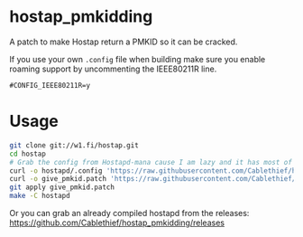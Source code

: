 # hostap_pmkidding
A patch to make Hostap return a PMKID so it can be cracked. 

If you use your own `.config` file when building make sure you enable roaming support by uncommenting the IEEE80211R line.  

```
#CONFIG_IEEE80211R=y
```

# Usage

```sh
git clone git://w1.fi/hostap.git
cd hostap
# Grab the config from Hostapd-mana cause I am lazy and it has most of the stuff I want.
curl -o hostapd/.config 'https://raw.githubusercontent.com/Cablethief/hostapd-mana/master/hostapd/.config' 
curl -o give_pmkid.patch 'https://raw.githubusercontent.com/Cablethief/hostap_pmkidding/master/give_pmkid.patch'
git apply give_pmkid.patch
make -C hostapd
```

Or you can grab an already compiled hostapd from the releases:
https://github.com/Cablethief/hostap_pmkidding/releases
